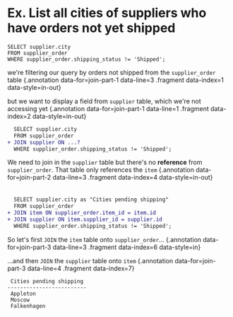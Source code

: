 # Ex. List all cities of suppliers who have orders not yet shipped

<div class='row fragment' data-index=0>
<div class='cell-4'>

``` {#join-part-1 data-span="2:6:19 .fragment data-style=highlight-in-out data-index=1; 3:7:19 .fragment data-style=highlight-in-out data-index=1"}
SELECT supplier.city
FROM supplier_order
WHERE supplier_order.shipping_status != 'Shipped';
```

</div>
<div class='cell-2 tiny'>

we're filtering our query by orders not shipped from the `supplier_order` table {.annotation data-for=join-part-1 data-line=3 .fragment data-index=1 data-style=in-out}

but we want to display a field from `supplier` table, which we're not accessing yet {.annotation data-for=join-part-1 data-line=1 .fragment data-index=2 data-style=in-out}

</div>
</div> <!-- end row -->

<div class='row fragment' data-index=3>
<div class='cell-4'>

```diff {#join-part-2 data-span="3:17:23 .fragment data-style=highlight-in-out data-index=4;"}
  SELECT supplier.city
  FROM supplier_order
+ JOIN supplier ON ...?
  WHERE supplier_order.shipping_status != 'Shipped';
```

</div>
<div class='cell-2 tiny'>

We need to join in the `supplier` table but there's no **reference** from `supplier_order`. That table only references the `item` {.annotation data-for=join-part-2 data-line=3 .fragment data-index=4 data-style=in-out}

</div>
</div> <!-- end row -->


<div class='row fragment' data-index=5 style="margin-top:35px">
<div class='cell-4'>

```diff {#join-part-3 .fragment data-index=5}
  SELECT supplier.city as "Cities pending shipping"
  FROM supplier_order
+ JOIN item ON supplier_order.item_id = item.id
+ JOIN supplier ON item.supplier_id = supplier.id
  WHERE supplier_order.shipping_status != 'Shipped';
```

</div>
<div class='cell-2 tiny'>

So let's first `JOIN` the `item` table onto `supplier_order`... {.annotation data-for=join-part-3 data-line=3 .fragment data-index=6 data-style=in}

...and then `JOIN` the `supplier` table onto `item` {.annotation data-for=join-part-3 data-line=4 .fragment data-index=7}

</div>
</div> <!-- end row -->

<div class="row"><div class="cell-4">

``` {.fragment data-index=8}
 Cities pending shipping 
-------------------------
 Appleton
 Moscow
 Falkenhagen
```

</div><div class="cell-2"></div></div>



<!--
the first query is just two joined tables with the `SELECT` columns extracted and renamed {.smallest .center .fragment data-index=2 style=color:var(--red)}
-->
